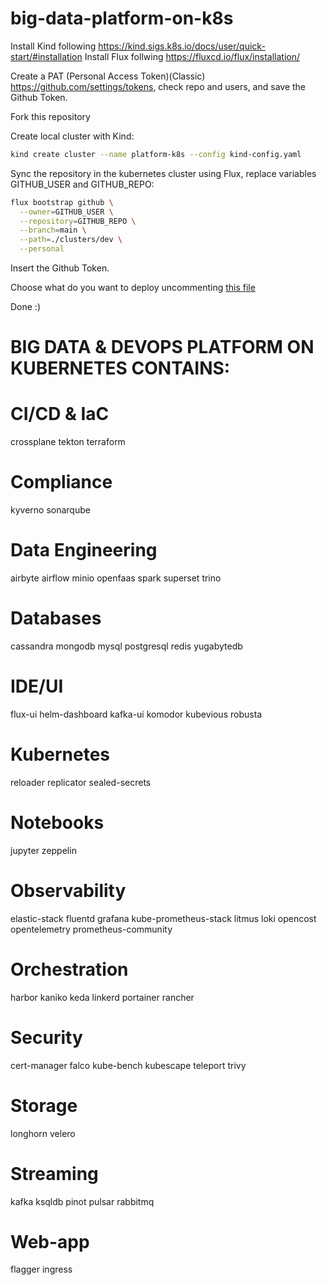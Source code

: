 # big-data-platform-on-k8s

Install Kind following https://kind.sigs.k8s.io/docs/user/quick-start/#installation
Install Flux follwing https://fluxcd.io/flux/installation/

Create a PAT (Personal Access Token)(Classic) https://github.com/settings/tokens, check repo and users, and save the Github Token.

Fork this repository

Create local cluster with Kind:
```sh 
kind create cluster --name platform-k8s --config kind-config.yaml
```

Sync the repository in the kubernetes cluster using Flux, replace variables GITHUB_USER and GITHUB_REPO:
```sh 
flux bootstrap github \
  --owner=GITHUB_USER \
  --repository=GITHUB_REPO \
  --branch=main \
  --path=./clusters/dev \
  --personal
```

Insert the Github Token.

Choose what do you want to deploy uncommenting [this file](https://github.com/andreyolv/big-data-platform-on-k8s/blob/main/clusters/dev/kustomization.yaml)

Done :)

# BIG DATA & DEVOPS PLATFORM ON KUBERNETES CONTAINS:
# CI/CD & IaC
crossplane
tekton
terraform

# Compliance
kyverno
sonarqube

# Data Engineering
airbyte
airflow
minio
openfaas
spark
superset
trino

# Databases
cassandra
mongodb
mysql
postgresql
redis
yugabytedb

# IDE/UI
flux-ui
helm-dashboard
kafka-ui
komodor
kubevious
robusta

# Kubernetes
reloader
replicator
sealed-secrets

# Notebooks
jupyter
zeppelin

# Observability
elastic-stack
fluentd
grafana
kube-prometheus-stack
litmus 
loki
opencost
opentelemetry
prometheus-community

# Orchestration
harbor
kaniko
keda
linkerd
portainer
rancher

# Security
cert-manager
falco
kube-bench
kubescape
teleport
trivy

# Storage
longhorn
velero

# Streaming
kafka
ksqldb
pinot
pulsar
rabbitmq

# Web-app
flagger
ingress
